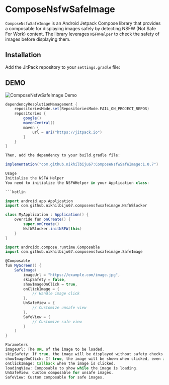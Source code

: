 # ComposeNsfwSafeImage

`ComposeNsfwSafeImage` is an Android Jetpack Compose library that provides a composable for displaying images safely by detecting NSFW (Not Safe For Work) content. The library leverages `NSFWHelper` to check the safety of images before displaying them.

## Installation

Add the JitPack repository to your `settings.gradle` file:
## DEMO
![ComposeNsfwSafeImage Demo](https://i.ibb.co/3BJcGGW/ezgif-7-a20967c60b.gif)
```groovy
dependencyResolutionManagement {
    repositoriesMode.set(RepositoriesMode.FAIL_ON_PROJECT_REPOS)
    repositories {
        google()
        mavenCentral()
        maven {
            url = uri("https://jitpack.io")
        }
    }
}

Then, add the dependency to your build.gradle file:

implementation("com.github.nikhilbiju67:ComposeNsfwSafeImage:1.0.7")

Usage
Initialize the NSFW Helper
You need to initialize the NSFWHelper in your Application class:

```kotlin

import android.app.Application
import com.github.nikhilbiju67.composensfwsafeimage.NsfWBlocker

class MyApplication : Application() {
    override fun onCreate() {
        super.onCreate()
        NsfWBlocker.initNSFW(this)
    }
}

import androidx.compose.runtime.Composable
import com.github.nikhilbiju67.composensfwsafeimage.SafeImage

@Composable
fun MyScreen() {
    SafeImage(
        imageUrl = "https://example.com/image.jpg",
        skipSafety = false,
        showImageOnClick = true,
        onClickImage = {
            // Handle image click
        },
        UnSafeView = {
            // Customize unsafe view
        },
        SafeView = {
            // Customize safe view
        }
    )
}

Parameters
imageUrl: The URL of the image to be loaded.
skipSafety: If true, the image will be displayed without safety checks.
showImageOnClick: If true, the image will be shown when clicked, even if marked unsafe.
onClickImage: Callback when the image is clicked.
loadingView: Composable to show while the image is loading.
UnSafeView: Custom composable for unsafe images.
SafeView: Custom composable for safe images.
